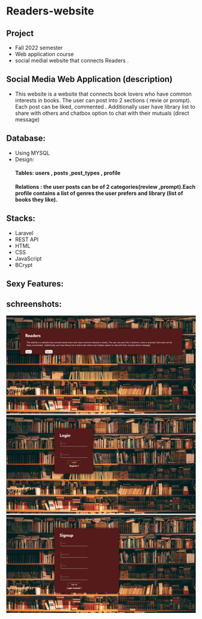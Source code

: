 # Readers-website

## Project
* Fall 2022 semester
* Web application course
* social medial website that connects Readers .
## Social Media Web Application (description)
* This website is a website that connects book lovers who have common interests in books. 
The user can post into 2 sections ( revie or prompt). Each post can be liked, commented .
Additionally user have library list to share with others and chatbox option to chat with their mutuals (direct message)

## Database:
* Using MYSQL
* Design:
  ####  Tables: users , posts ,post_types , profile
  ####  Relations : the user posts can be of 2 categories(review ,prompt).Each profile contains a list of genres the user prefers and library (list of books they like).
## Stacks:
* Laravel
* REST API
* HTML
* CSS
* JavaScript
* BCrypt

## Sexy Features:



## schreenshots:
![My Image](https://github.com/larissa-abboud/Readers-website/blob/readers_beta/screenshots/page1.png)
![My Image](https://github.com/larissa-abboud/Readers-website/blob/readers_beta/screenshots/pag2.png)
![My Image](https://github.com/larissa-abboud/Readers-website/blob/readers_beta/screenshots/pag3.png)
